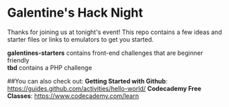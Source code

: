 # Galentine's Hack Night
Thanks for joining us at tonight's event! 
This repo contains a few ideas and starter files or links to emulators to get you started.

**galentines-starters** contains front-end challenges that are beginner friendly  
**tbd** contains a PHP challenge

##You can also check out: 
**Getting Started with Github**: https://guides.github.com/activities/hello-world/
**Codecademy Free Classes**: https://www.codecademy.com/learn


